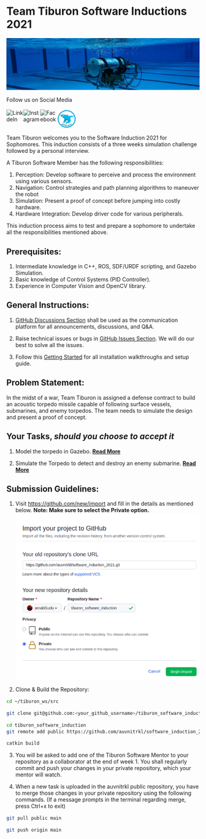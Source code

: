 # Team Tiburon Software Inductions 2021
![](images/tiburon.jpg)
<div>
Follow us on Social Media
<br/>
<br/>
<a href="https://www.linkedin.com/school/tiburonauv/">
  <img align="left" alt="LinkdeIn" width="44px" src="https://cdn.jsdelivr.net/npm/simple-icons@v3/icons/linkedin.svg" />
</a>
<a href="https://www.instagram.com/auvnitrkl/">
  <img align="left" alt="Instagram" width="44px" src="https://cdn.jsdelivr.net/npm/simple-icons@v3/icons/instagram.svg" />
</a>
<a href="https://www.facebook.com/tiburonauv">
  <img align="left" alt="Facebook" width="44px" src="https://cdn.jsdelivr.net/npm/simple-icons@v3/icons/facebook.svg" />
</a>
<a href="https://auvnitrkl.github.io/">
  <img align="left" alt="Website" width="50px" src="https://github.com/auvnitrkl/webAssets/blob/main/images/logo.png" />
</a>
</div>
<br/>
<br/>
<br/>


Team Tiburon welcomes you to the Software Induction 2021 for Sophomores. This induction consists of a three weeks simulation challenge followed by a personal interview.

A Tiburon Software Member has the following responsibilities:
1. Perception: Develop software to perceive and process the environment using various sensors.
2. Navigation: Control strategies and path planning algorithms to maneuver the robot
3. Simulation: Present a proof of concept before jumping into costly hardware.
4. Hardware Integration: Develop driver code for various peripherals.

This induction process aims to test and prepare a sophomore to undertake all the responsibilities mentioned above.

## Prerequisites:
1. Intermediate knowledge in C++, ROS, SDF/URDF scripting, and Gazebo Simulation.
3. Basic knowledge of Control Systems (PID Controller).
4. Experience in Computer Vision and OpenCV library.

## General Instructions:
1. [GitHub Discussions Section](https://github.com/auvnitrkl/software_induction_2021/discussions) shall be used as the communication platform for all announcements, discussions, and Q&A.

2. Raise technical issues or bugs in [GitHub Issues Section](https://github.com/auvnitrkl/software_induction_2021/issues). We will do our best to solve all the issues.

3. Follow this [Getting Started](GETTING_STARTED.md) for all installation walkthroughs and setup guide.

## Problem Statement:
In the midst of a war, Team Tiburon is assigned a defense contract to build an acoustic torpedo missile capable of following surface vessels, submarines, and enemy torpedos. The team needs to simulate the design and present a proof of concept.

## Your Tasks, _should you choose to accept it_
1. Model the torpedo in Gazebo. **[Read More](torpedo/README.md)**

2. Simulate the Torpedo to detect and destroy an enemy submarine. **[Read More](warzone/README.md)**

## Submission Guidelines:

1. Visit https://github.com/new/import and fill in the details as mentioned below. **Note: Make sure to select the Private option.**
![](images/github.png)

2. Clone & Build the Repository:
```sh
cd ~/tiburon_ws/src
```
```sh
git clone git@github.com:<your_github_username>/tiburon_software_induction.git
```
```sh
cd tiburon_software_induction
git remote add public https://github.com/auvnitrkl/software_induction_2021.git
```
```sh
catkin build
```

3. You will be asked to add one of the Tiburon Software Mentor to your repository as a collaborator at the end of week 1. You shall regularly commit and push your changes in your private repository, which your mentor will watch.

4. When a new task is uploaded in the auvnitrkl public repository, you have to merge those changes in your private repository using the following commands. (If a message prompts in the terminal regarding merge, press Ctrl+x to exit)
```sh
git pull public main
```
```sh
git push origin main
```
